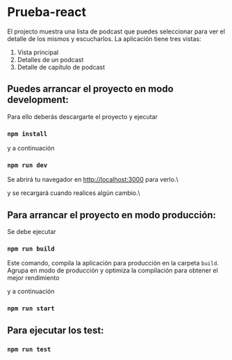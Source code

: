 
# Prueba-react

El projecto muestra una lista de podcast que puedes seleccionar para ver el detalle de los mismos y escucharlos.
La aplicación tiene tres vistas:
1. Vista principal
2. Detalles de un podcast
3. Detalle de capítulo de podcast


## Puedes arrancar el proyecto en modo development:

Para ello deberás descargarte el proyecto y ejecutar

### `npm install`

y a continuación

### `npm run dev`

Se abrirá tu navegador en [http://localhost:3000](http://localhost:3000) para verlo.\

y se recargará cuando realices algún cambio.\

## Para arrancar el proyecto en modo producción:

Se debe ejecutar

### `npm run build`

Este comando, compila la aplicación para producción en la carpeta `build`. \
Agrupa en modo de producción y optimiza la compilación para obtener el mejor rendimiento

y a continuación

### `npm run start`


## Para ejecutar los test:

### `npm run test`


